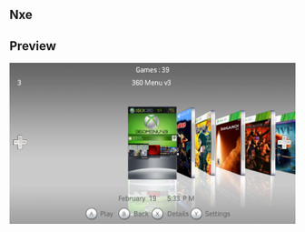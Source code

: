 
## Nxe
## Preview
![Nxe Theme Preview](https://raw.githubusercontent.com/jackrabbit72380/Uniflow/main/Interface/themes/Nxe/preview.png)

